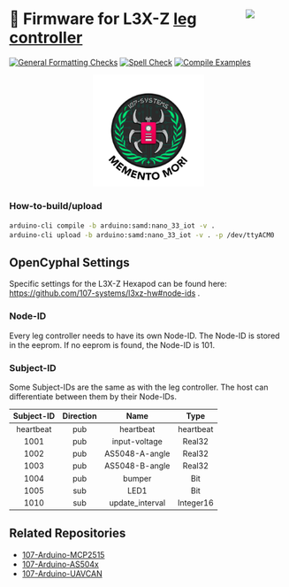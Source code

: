 <a href="https://107-systems.org/"><img align="right" src="https://raw.githubusercontent.com/107-systems/.github/main/logo/107-systems.png" width="15%"></a>
:floppy_disk: Firmware for L3X-Z [leg controller](https://github.com/107-systems/l3xz-hw_leg-controller)
========================================================================================================
[![General Formatting Checks](https://github.com/107-systems/l3xz-fw_leg-controller/workflows/General%20Formatting%20Checks/badge.svg)](https://github.com/107-systems/l3xz-fw_leg-controller/actions?workflow=General+Formatting+Checks)
[![Spell Check](https://github.com/107-systems/l3xz-fw_leg-controller/workflows/Spell%20Check/badge.svg)](https://github.com/107-systems/l3xz-fw_leg-controller/actions?workflow=Spell+Check)
[![Compile Examples](https://github.com/107-systems/l3xz-fw_leg-controller/workflows/Compile/badge.svg)](https://github.com/107-systems/l3xz-fw_leg-controller/actions?workflow=Compile)

<p align="center">
  <a href="https://github.com/107-systems/l3xz"><img src="https://raw.githubusercontent.com/107-systems/.github/main/logo/l3xz-logo-memento-mori-github.png" width="40%"></a>
</p>

### How-to-build/upload
```bash
arduino-cli compile -b arduino:samd:nano_33_iot -v .
arduino-cli upload -b arduino:samd:nano_33_iot -v . -p /dev/ttyACM0
```

## OpenCyphal Settings

Specific settings for the L3X-Z Hexapod can be found here: https://github.com/107-systems/l3xz-hw#node-ids .

### Node-ID

Every leg controller needs to have its own Node-ID. The Node-ID is stored in the eeprom. If no eeprom is found, the Node-ID is 101.

### Subject-ID

Some Subject-IDs are the same as with the leg controller. The host can differentiate between them by their Node-IDs.

| **Subject-ID** | **Direction** | **Name**          | **Type**    |
|:--------------:|:-------------:|:-----------------:|:-----------:|
| heartbeat      | pub           | heartbeat         | heartbeat   |
| 1001           | pub           | input-voltage     | Real32      |
| 1002           | pub           | AS5048-A-angle    | Real32      |
| 1003           | pub           | AS5048-B-angle    | Real32      |
| 1004           | pub           | bumper            | Bit         |
| 1005           | sub           | LED1              | Bit         |
| 1010           | sub           | update_interval   | Integer16   |

## Related Repositories
* [107-Arduino-MCP2515](https://github.com/107-systems/107-Arduino-MCP2515)
* [107-Arduino-AS504x](https://github.com/107-systems/107-Arduino-AS504x)
* [107-Arduino-UAVCAN](https://github.com/107-systems/107-Arduino-UAVCAN)
